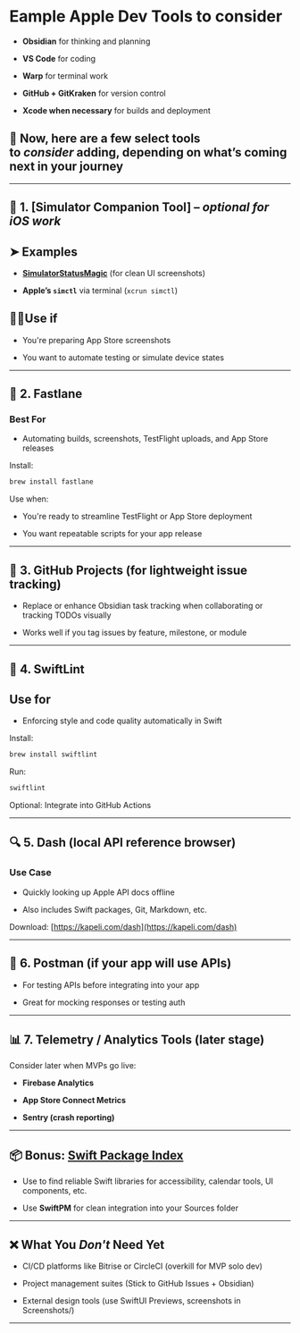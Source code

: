 # Eample Apple Dev Tools to consider

- **Obsidian** for thinking and planning

- **VS Code** for coding

- **Warp** for terminal work

- **GitHub + GitKraken** for version control

- **Xcode when necessary** for builds and deployment

## 🤨 Now, here are a few **select tools to _consider_ adding**, depending on what’s coming next in your journey

---

## 🔎 **1. [Simulator Companion Tool] – _optional for iOS work_**

## ➤ Examples

- **[SimulatorStatusMagic](https://github.com/shinydevelopment/SimulatorStatusMagic)** (for clean UI screenshots)

- **Apple’s `simctl`** via terminal (`xcrun simctl`)

## ☝🏻Use if

- You're preparing App Store screenshots

- You want to automate testing or simulate device states

---

## 🧪 **2. Fastlane**

### Best For

- Automating builds, screenshots, TestFlight uploads, and App Store releases

Install:

```bash
brew install fastlane
```

Use when:

- You're ready to streamline TestFlight or App Store deployment

- You want repeatable scripts for your app release

---

## 🔁 **3. GitHub Projects (for lightweight issue tracking)**

- Replace or enhance Obsidian task tracking when collaborating or tracking TODOs visually

- Works well if you tag issues by feature, milestone, or module

---

## 🧹 **4. SwiftLint**

## Use for

- Enforcing style and code quality automatically in Swift

Install:

```bash
brew install swiftlint
```

Run:

```bash
swiftlint
```

Optional: Integrate into GitHub Actions

---

## 🔍 **5. Dash (local API reference browser)**

### Use Case

- Quickly looking up Apple API docs offline

- Also includes Swift packages, Git, Markdown, etc.

Download: [https://kapeli.com/dash](https://kapeli.com/dash)

---

## 🧰 **6. Postman (if your app will use APIs)**

- For testing APIs before integrating into your app

- Great for mocking responses or testing auth

---

## 📊 **7. Telemetry / Analytics Tools (later stage)**

Consider later when MVPs go live:

- **Firebase Analytics**

- **App Store Connect Metrics**

- **Sentry (crash reporting)**

---

## 📦 Bonus: [Swift Package Index](https://swiftpackageindex.com/)

- Use to find reliable Swift libraries for accessibility, calendar tools, UI components, etc.

- Use **SwiftPM** for clean integration into your Sources folder

---

## ❌ What You _Don't_ Need Yet

- CI/CD platforms like Bitrise or CircleCI (overkill for MVP solo dev)

- Project management suites (Stick to GitHub Issues + Obsidian)

- External design tools (use SwiftUI Previews, screenshots in Screenshots/)

---
